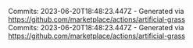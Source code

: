 Commits: 2023-06-20T18:48:23.447Z - Generated via https://github.com/marketplace/actions/artificial-grass
<br>
Commits: 2023-06-20T18:48:23.447Z - Generated via https://github.com/marketplace/actions/artificial-grass
<br>
